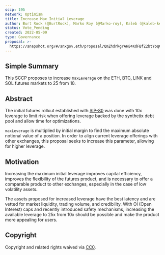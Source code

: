 ```yaml
---
sccp: 195
network: Optimism
title: Increase Max Initial Leverage
author: Burt Rock (@BurtRock), Marko Roy (@Marko-roy), Kaleb (@kaleb-keny)
status: Vote_Pending
created: 2022-05-09
type: Governance
proposal: >-
  https://snapshot.org/#/snxgov.eth/proposal/QmZhdrkgYAHB4KdFBfZ2btYoqCiwwduhWX6TFMVrFKW33r
---
```


## Simple Summary

<!--"If you can't explain it simply, you don't understand it well enough." Provide a simplified and layman-accessible explanation of the SCCP.-->

This SCCP proposes to increase `maxLeverage` on the ETH, BTC, LINK and SOL futures markets to 25 from 10.

## Abstract

<!--A short (~200 word) description of the variable change proposed.-->

The initial futures rollout established with [SIP-80](https://sips.synthetix.io/sips/sip-80/) was done with 10x leverage to limit risk when offering leverage backed by the synthetix debt pool and allow time for optimizations.

`maxLeverage` is multiplied by initial margin to find the maximum absolute notional value of a position. In order to align current leverage offerings with other exchanges, this proposal seeks to increase this parameter, allowing for higher leverage.

## Motivation

<!--The motivation is critical for SCCPs that want to update variables within Synthetix. It should clearly explain why the existing variable is not incentive aligned. SCCP submissions without sufficient motivation may be rejected outright.-->

Increasing the maximum initial leverage improves capital efficiency, improves the flexibility of the futures product, and is necessary to offer a comparable product to other exchanges, especially in the case of low volatility assets.

The assets proposed for increased leverage have the best latency and are vetted for market liquidity, trading volume, and credibility. With OI (Open Interest) caps and recently introduced safety mechanisms, increasing the available leverage to 25x from 10x should be possible and make the product more appealing for users.

## Copyright

Copyright and related rights waived via [CC0](https://creativecommons.org/publicdomain/zero/1.0/).
